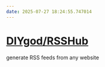 ```yaml
---
date: 2025-07-27 18:24:55.747014
---
```


# [DIYgod/RSSHub](https://github.com/DIYgod/RSSHub)

generate RSS feeds from any website
